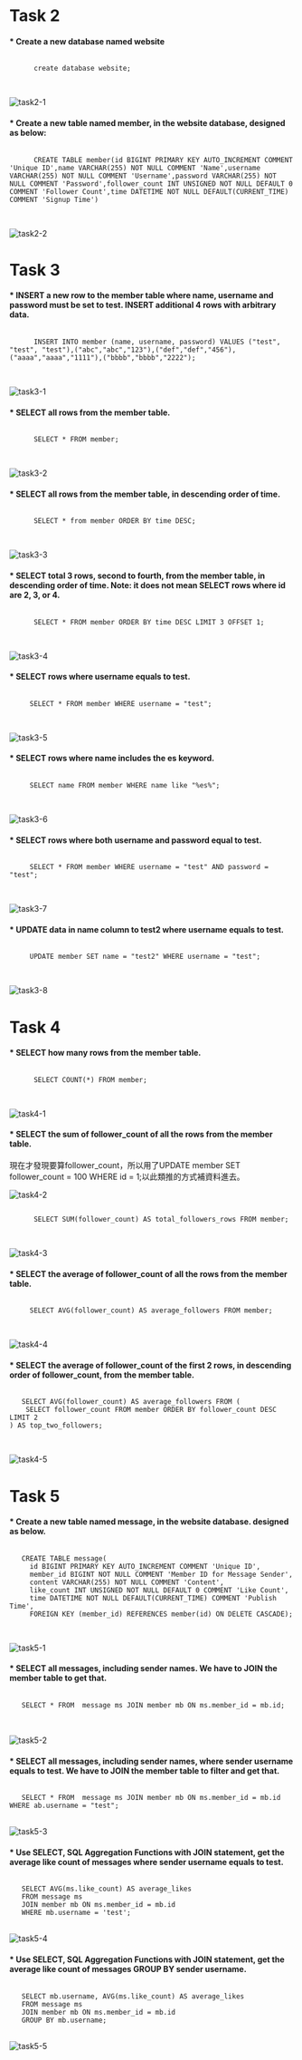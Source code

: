 # **Task 2**
   #### * Create a new database named website
   <pre><code>
      create database website;
   </code>
   </pre>
   
   ![task2-1](https://github.com/Amelia147957/Amelia147957.github.io/blob/main/WeHelp/Assignment_5/pic/task2-1.jpg)
   
   #### * Create a new table named member, in the website database, designed as below:
   <pre><code>
      CREATE TABLE member(id BIGINT PRIMARY KEY AUTO_INCREMENT COMMENT 'Unique ID',name VARCHAR(255) NOT NULL COMMENT 'Name',username VARCHAR(255) NOT NULL COMMENT 'Username',password VARCHAR(255) NOT NULL COMMENT 'Password',follower_count INT UNSIGNED NOT NULL DEFAULT 0 COMMENT 'Follower Count',time DATETIME NOT NULL DEFAULT(CURRENT_TIME) COMMENT 'Signup Time')
   </code>
   </pre>
   ![task2-2](https://github.com/Amelia147957/Amelia147957.github.io/blob/main/WeHelp/Assignment_5/pic/task2-2.jpg)
   
# **Task 3**
   #### * INSERT a new row to the member table where name, username and password must be set to test. INSERT additional 4 rows with arbitrary data.
   <pre><code>
      INSERT INTO member (name, username, password) VALUES ("test", "test", "test"),("abc","abc","123"),("def","def","456"),("aaaa","aaaa","1111"),("bbbb","bbbb","2222");
   </code>
   </pre>
   
   ![task3-1](https://github.com/Amelia147957/Amelia147957.github.io/blob/main/WeHelp/Assignment_5/pic/task3-1.jpg)
   
   #### * SELECT all rows from the member table.
   <pre><code>
      SELECT * FROM member;
   </code>
   </pre>
   
   ![task3-2](https://github.com/Amelia147957/Amelia147957.github.io/blob/main/WeHelp/Assignment_5/pic/task3-2.jpg)
   
   #### * SELECT all rows from the member table, in descending order of time.
   <pre><code>
      SELECT * from member ORDER BY time DESC;
   </code>
   </pre>
   
   ![task3-3](https://github.com/Amelia147957/Amelia147957.github.io/blob/main/WeHelp/Assignment_5/pic/task3-4.jpg)
   
   #### * SELECT total 3 rows, second to fourth, from the member table, in descending order of time. Note: it does not mean SELECT rows where id are 2, 3, or 4.
   <pre><code>
      SELECT * FROM member ORDER BY time DESC LIMIT 3 OFFSET 1;
   </code>
   </pre>
   
   ![task3-4](https://github.com/Amelia147957/Amelia147957.github.io/blob/main/WeHelp/Assignment_5/pic/task3-5.jpg)
   
  #### * SELECT rows where username equals to test.
  <pre><code>
     SELECT * FROM member WHERE username = "test";
  </code>
  </pre>
  
  ![task3-5](https://github.com/Amelia147957/Amelia147957.github.io/blob/main/WeHelp/Assignment_5/pic/task3-9.jpg)
  
  #### * SELECT rows where name includes the es keyword.
  <pre><code>
     SELECT name FROM member WHERE name like "%es%";
   </code>
  </pre>
  
  ![task3-6](https://github.com/Amelia147957/Amelia147957.github.io/blob/main/WeHelp/Assignment_5/pic/task3-5.jpg)
  
  #### * SELECT rows where both username and password equal to test.
  <pre><code>
     SELECT * FROM member WHERE username = "test" AND password = "test";
  </code>
  </pre>
  
  ![task3-7](https://github.com/Amelia147957/Amelia147957.github.io/blob/main/WeHelp/Assignment_5/pic/task3-6.jpg)
  
  #### * UPDATE data in name column to test2 where username equals to test.
  <pre><code>
     UPDATE member SET name = "test2" WHERE username = "test";
  </code>
  </pre>
  
   ![task3-8](https://github.com/Amelia147957/Amelia147957.github.io/blob/main/WeHelp/Assignment_5/pic/task3-8.jpg)
   
   # **Task 4**
   #### * SELECT how many rows from the member table.
   <pre><code>
      SELECT COUNT(*) FROM member;
   </code>
  </pre>
  
  ![task4-1](https://github.com/Amelia147957/Amelia147957.github.io/blob/main/WeHelp/Assignment_5/pic/task4-1.jpg)
  
  #### * SELECT the sum of follower_count of all the rows from the member table.
現在才發現要算follower_count，所以用了UPDATE member SET follower_count = 100 WHERE id = 1;以此類推的方式補資料進去。

   ![task4-2](https://github.com/Amelia147957/Amelia147957.github.io/blob/main/WeHelp/Assignment_5/pic/task4-9.jpg)
   
   <pre><code>
      SELECT SUM(follower_count) AS total_followers_rows FROM member;
   </code>
  </pre>
  
  ![task4-3](https://github.com/Amelia147957/Amelia147957.github.io/blob/main/WeHelp/Assignment_5/pic/task4-3.jpg)
  
  #### * SELECT the average of follower_count of all the rows from the member table.
  <pre><code>
     SELECT AVG(follower_count) AS average_followers FROM member;
   </code>
  </pre>
  
  ![task4-4](https://github.com/Amelia147957/Amelia147957.github.io/blob/main/WeHelp/Assignment_5/pic/task4-4.jpg)
  
 #### * SELECT the average of follower_count of the first 2 rows, in descending order of follower_count, from the member table.
 <pre><code>
   SELECT AVG(follower_count) AS average_followers FROM (
    SELECT follower_count FROM member ORDER BY follower_count DESC LIMIT 2
) AS top_two_followers;
   </code>
  </pre>
  
  ![task4-5](https://github.com/Amelia147957/Amelia147957.github.io/blob/main/WeHelp/Assignment_5/pic/task4-5.jpg)
  
 # **Task 5**
 #### * Create a new table named message, in the website database. designed as below.
 <pre><code>
   CREATE TABLE message(
     id BIGINT PRIMARY KEY AUTO_INCREMENT COMMENT 'Unique ID',
     member_id BIGINT NOT NULL COMMENT 'Member ID for Message Sender',
     content VARCHAR(255) NOT NULL COMMENT 'Content',
     like_count INT UNSIGNED NOT NULL DEFAULT 0 COMMENT 'Like Count',
     time DATETIME NOT NULL DEFAULT(CURRENT_TIME) COMMENT 'Publish Time',
     FOREIGN KEY (member_id) REFERENCES member(id) ON DELETE CASCADE);
   </code>
  </pre>
  
  ![task5-1](https://github.com/Amelia147957/Amelia147957.github.io/blob/main/WeHelp/Assignment_5/pic/task5-1.jpg)
#### * SELECT all messages, including sender names. We have to JOIN the member table to get that.
<pre><code>
   SELECT * FROM  message ms JOIN member mb ON ms.member_id = mb.id;
</code>
  </pre>

![task5-2](https://github.com/Amelia147957/Amelia147957.github.io/blob/main/WeHelp/Assignment_5/pic/task5-2.jpg)

#### * SELECT all messages, including sender names, where sender username equals to test. We have to JOIN the member table to filter and get that.
<pre><code>
   SELECT * FROM  message ms JOIN member mb ON ms.member_id = mb.id WHERE ab.username = "test";
</code>
</pre>

![task5-3](https://github.com/Amelia147957/Amelia147957.github.io/blob/main/WeHelp/Assignment_5/pic/task5-3.jpg)

#### * Use SELECT, SQL Aggregation Functions with JOIN statement, get the average like count of messages where sender username equals to test.
<pre><code>
   SELECT AVG(ms.like_count) AS average_likes
   FROM message ms
   JOIN member mb ON ms.member_id = mb.id
   WHERE mb.username = 'test';
</code>
</pre>

![task5-4](https://github.com/Amelia147957/Amelia147957.github.io/blob/main/WeHelp/Assignment_5/pic/task5-4.jpg)

#### * Use SELECT, SQL Aggregation Functions with JOIN statement, get the average like count of messages GROUP BY sender username.
<pre><code>
   SELECT mb.username, AVG(ms.like_count) AS average_likes
   FROM message ms
   JOIN member mb ON ms.member_id = mb.id
   GROUP BY mb.username;
</code>
</pre>

![task5-5](https://github.com/Amelia147957/Amelia147957.github.io/blob/main/WeHelp/Assignment_5/pic/task5-5.jpg)
   



